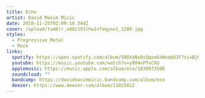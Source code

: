 ```yaml
---
title: Echo
artist: David Maxim Micic
date: 2018-11-25T02:09:10.544Z
cover: /upload/tumblr_od8z191lhw1vfaqyoo1_1280.jpg
styles:
  - Progressive Metal
  - Rock
links:
  spotify: https://open.spotify.com/album/50DXaNu8sQqoe6xWoabOJF?si=BjOh74bHTcimsd93Rgsf_w
  youtube: https://music.youtube.com/watch?v=y904xPTvCXU
  applemusic: https://music.apple.com/album/eco/1030973508
  soundcloud: ""
  bandcamp: https://davidmaximmicic.bandcamp.com/album/eco
  deezer: https://www.deezer.com/album/11025012
---
```

